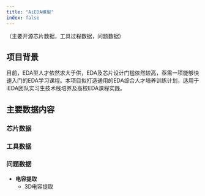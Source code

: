 ```yaml
---
title: "AiEDA模型"
index: false
---
```


（主要开源芯片数据，工具过程数据，问题数据）

## **项目背景**

目前，EDA型人才依然求大于供，EDA及芯片设计门槛依然较高，亟需一项能够快速入门的EDA学习课程。本项目拟打造通用的EDA综合人才培养训练计划，适用于iEDA团队实习生技术栈培养及高校EDA课程实践。

## **主要数据内容**

### **芯片数据**

### **工具数据**

### **问题数据**

- **电容提取**
  - 3D电容提取